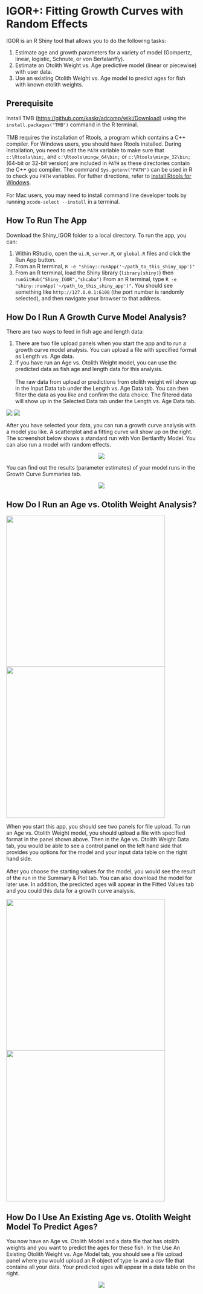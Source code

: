 # IGOR+: Fitting Growth Curves with Random Effects

IGOR is an R Shiny tool that allows you to do the following tasks:
1. Estimate age and growth parameters for a variety of model (Gompertz, linear, logistic, Schnute, or von Bertalanffy).
2. Estimate an Otolith Weight vs. Age predictive model (linear or piecewise) with user data.
3. Use an existing Otolith Weight vs. Age model to predict ages for fish with known otolith weights.

## Prerequisite

Install TMB (https://github.com/kaskr/adcomp/wiki/Download) using the `install.packages("TMB")` command in the R terminal.
<br></br>
TMB requires the installation of Rtools, a program which contains a C++ compiler.
For Windows users, you should have Rtools installed. During installation, you need to edit the `PATH` variable to make sure that `c:\Rtools\bin;`, and `c:\Rtools\mingw_64\bin;` or `c:\Rtools\mingw_32\bin;` (64-bit or 32-bit version) are included in `PATH` as these directories contain the C++ gcc compiler. The command `Sys.getenv("PATH")` can be used in R to check you `PATH` variables. For futher directions, refer to [Install Rtools for Windows](https://github.com/kaskr/adcomp/wiki/Windows-installation).
<br></br>
For Mac users, you may need to install command line developer tools by running `xcode-select --install` in a terminal.

## How To Run The App

Download the Shiny_IGOR folder to a local directory. To run the app, you can:
1. Within RStudio, open the `ui.R`, `server.R`, or `global.R` files  and click the Run App button.
2. From an R terminal, `R -e "shiny::runApp('~/path_to_this_shiny_app')"`
3. From an R terminal, load the Shiny library (`library(shiny)`) then `runGitHub("Shiny_IGOR","shcaba")`
From an R terminal, type `R -e "shiny::runApp('~/path_to_this_shiny_app')"`. You should see something like `http://127.0.0.1:6108` (the port number is randomly selected), and then navigate your browser to that address.

## How Do I Run A Growth Curve Model Analysis?

There are two ways to feed in fish age and length data: 
1. There are two file upload panels when you start the app and to run a growth curve model analysis. You can upload a file with specified format as Length vs. Age data.
2. If you have run an Age vs. Otolith Weight model, you can use the predicted data as fish age and length data for this analysis.
<br></br>
The raw data from upload or predictions from otolith weight will show up in the Input Data tab under the Length vs. Age Data tab. You can then filter the data as you like and confirm the data choice. The filtered data will show up in the Selected Data tab under the Length vs. Age Data tab.
<p float="left">
  <img src = "imgs/6.png" />
  <img src = "imgs/7.png" /> 
</p>
After you have selected your data, you can run a growth curve analysis with a model you like. A scatterplot and a fitting curve will show up on the right. The screenshot below shows a standard run with Von Bertlanffy Model. You can also run a model with random effects.
<p align = "center">
  <img src = "imgs/8.png" />
</p>
You can find out the results (parameter estimates) of your model runs in the Growth Curve Summaries tab.
<p align = "center">
  <img src = "imgs/9.png" />
</p>

## How Do I Run an Age vs. Otolith Weight Analysis?
<p float = "left">
  <img src = "imgs/1.png" width = "420" height = "400" />
  <img src = "imgs/2.png" width = "420" height = "400" /> 
</p>
When you start this app, you should see two panels for file upload. To run an Age vs. Otolith Weight model, you should upload a file with specified format in the panel shown above. Then in the Age vs. Otolith Weight Data tab, you would be able to see a control panel on the left hand side that provides you options for the model and your input data table on the right hand side.
<br></br>
After you choose the starting values for the model, you would see the result of the run in the Summary & Plot tab. You can also download the model for later use. In addition, the predicted ages will appear in the Fitted Values tab and you could this data for a growth curve analysis.
<p float = "left">
  <img src = "imgs/3.png" width = "420" height = "400" />
  <img src = "imgs/4.png" width = "420" height = "400" /> 
</p>

## How Do I Use An Existing Age vs. Otolith Weight Model To Predict Ages?

You now have an Age vs. Otolith Model and a data file that has otolith weights and you want to predict the ages for these fish. In the Use An Existing Otolith Weight vs. Age Model tab, you should see a file upload panel where you would upload an R object of type `lm` and a csv file that contains all your data. Your predicted ages will appear in a data table on the right.
<p align = "center">
  <img src = "imgs/5.png" />
</p>

